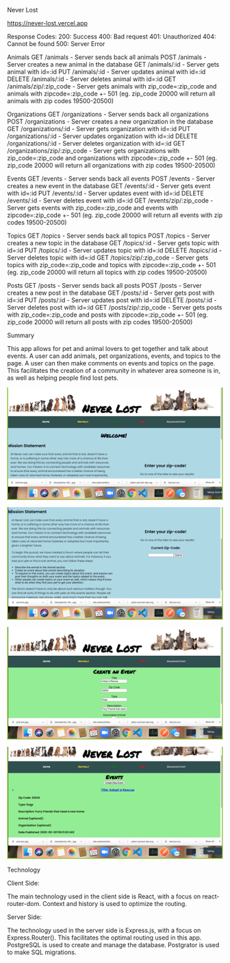 Never Lost

https://never-lost.vercel.app

Response Codes:
200: Success
400: Bad request
401: Unauthorized
404: Cannot be found
500: Server Error

Animals
GET /animals - Server sends back all animals
POST /animals - Server creates a new animal in the database
GET /animals/:id - Server gets animal with id=:id
PUT /animals/:id - Server updates animal with id=:id
DELETE /animals/:id - Server deletes animal with id=:id
GET /animals/zip/:zip_code - Server gets animals with zip_code=:zip_code and animals with zipcode=:zip_code +- 501 (eg. zip_code 20000 will return all animals with zip codes 19500-20500)

Organizations
GET /organizations - Server sends back all organizations
POST /organizations - Server creates a new organization in the database
GET /organizations/:id - Server gets organization with id=:id
PUT /organizations/:id - Server updates organization with id=:id
DELETE /organizations/:id - Server deletes organization with id=:id
GET /organizations/zip/:zip_code - Server gets organizations with zip_code=:zip_code and organizations with zipcode=:zip_code +- 501 (eg. zip_code 20000 will return all organizations with zip codes 19500-20500)

Events
GET /events - Server sends back all events
POST /events - Server creates a new event in the database
GET /events/:id - Server gets event with id=:id
PUT /events/:id - Server updates event with id=:id
DELETE /events/:id - Server deletes event with id=:id
GET /events/zip/:zip_code - Server gets events with zip_code=:zip_code and events with zipcode=:zip_code +- 501 (eg. zip_code 20000 will return all events with zip codes 19500-20500)

Topics
GET /topics - Server sends back all topics
POST /topics - Server creates a new topic in the database
GET /topics/:id - Server gets topic with id=:id
PUT /topics/:id - Server updates topic with id=:id
DELETE /topics/:id - Server deletes topic with id=:id
GET /topics/zip/:zip_code - Server gets topics with zip_code=:zip_code and topics with zipcode=:zip_code +- 501 (eg. zip_code 20000 will return all topics with zip codes 19500-20500)

Posts
GET /posts - Server sends back all posts
POST /posts - Server creates a new post in the database
GET /posts/:id - Server gets post with id=:id
PUT /posts/:id - Server updates post with id=:id
DELETE /posts/:id - Server deletes post with id=:id
GET /posts/zip/:zip_code - Server gets posts with zip_code=:zip_code and posts with zipcode=:zip_code +- 501 (eg. zip_code 20000 will return all posts with zip codes 19500-20500)

Summary

This app allows for pet and animal lovers to get together and talk about events. A user can add animals, pet organizations, events, and topics to the page. A user can then make comments on events and topics on the page. This facilitates the creation of a community in whatever area someone is in, as well as helping people find lost pets.

![Screenshot #1](/screenshots/screenshot1.png)

![Screenshot #2](/screenshots/screenshot2.png)

![Screenshot #3](/screenshots/screenshot3.png)

![Screenshot #4](/screenshots/screenshot4.png)

Technology

Client Side:

The main technology used in the client side is React, with a focus on react-router-dom. Context and history is used to optimize the routing.

Server Side:

The technology used in the server side is Express.js, with a focus on Express.Router(). This facilitates the optimal routing used in this app. PostgreSQL is used to create and manage the database. Postgrator is used to make SQL migrations.
